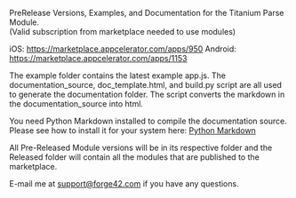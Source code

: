 PreRelease Versions, Examples, and Documentation for the Titanium Parse Module.  
(Valid subscription from marketplace needed to use modules)  

iOS: https://marketplace.appcelerator.com/apps/950 
Android: https://marketplace.appcelerator.com/apps/1153

The example folder contains the latest example app.js.
The documentation_source, doc_template.html, and build.py script are all used to generate the documentation folder. The script converts the markdown in the documentation_source into html.

You need Python Markdown installed to compile the documentation source. Please see how to install it for your system here: [Python Markdown](http://freewisdom.org/projects/python-markdown/Installation)

All Pre-Released Module versions will be in its respective folder and the Released folder will contain all the modules that are published to the marketplace.

E-mail me at support@forge42.com if you have any questions.